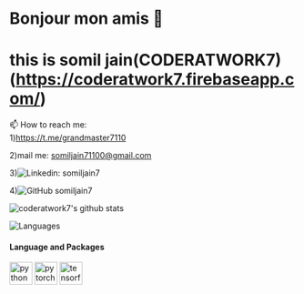 # Bonjour mon amis 👋

# this is somil jain(CODERATWORK7) (https://coderatwork7.firebaseapp.com/)

📫 How to reach me:  
1)https://t.me/grandmaster7110

2)mail me: somiljain71100@gmail.com

3)![Linkedin: somiljain7](https://img.shields.io/badge/-somiljain7-blue?style=flat-square&logo=Linkedin&logoColor=white&link=https://www.linkedin.com/in/somil-jain7/)

4)![GitHub somiljain7](https://img.shields.io/github/followers/somiljain7?label=follow&style=social)



![coderatwork7's github stats](https://github-readme-stats.vercel.app/api/?username=somiljain7&show_icons=true&title_color=fff&icon_color=79ff97&text_color=9f9f9f&bg_color=151515)

![Languages](https://github-readme-stats.vercel.app/api/top-langs/?username=somiljain7&layout=compact&hide_border=true)

#### Language and Packages
<p>  <img src="https://devicons.github.io/devicon/devicon.git/icons/python/python-original.svg" alt="python" width="40" height="40"/>  <img src="https://www.vectorlogo.zone/logos/pytorch/pytorch-icon.svg" alt="pytorch" width="40" height="40"/> <img src="https://www.vectorlogo.zone/logos/tensorflow/tensorflow-icon.svg" alt="tensorflow" width="40" height="40"/>  </p>



